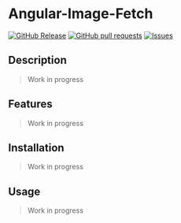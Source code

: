 # Angular-Image-Fetch
[![GitHub Release](https://img.shields.io/github/release/zjayers/angular-image-fetch.svg?style=flat)](https://github.com/zjayers/angular-image-fetch/releases)
[![GitHub pull requests](https://img.shields.io/github/issues-pr/zjayers/angular-image-fetch.svg?style=flat)](https://github.com/zjayers/angular-image-fetch/pulls)
[![Issues](https://img.shields.io/github/issues-raw/zjayers/angular-image-fetch.svg?maxAge=25000)](https://github.com/zjayers/angular-image-fetch/issues)

## Description

> Work in progress

## Features

> Work in progress

## Installation

> Work in progress

## Usage

> Work in progress
